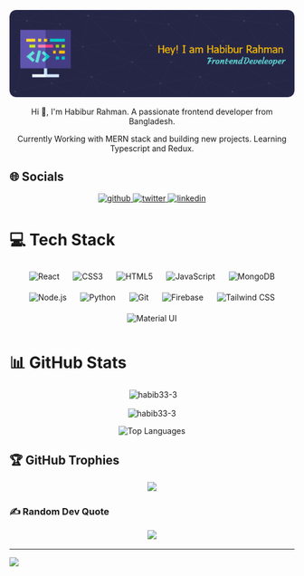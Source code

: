 
<p align="center">
  <img src="./images/banner.png" alt="Header">
</p>

<p align="center">Hi 👋, I'm Habibur Rahman. A passionate frontend developer from Bangladesh.</p>
<p align="center">Currently Working with MERN stack and building new projects. Learning Typescript and Redux. </p>

## 🌐 Socials

<div align="center">
<a href="https://github.com/habib33-3" target="_blank">
<img src=https://img.shields.io/badge/github-%2324292e.svg?&style=for-the-badge&logo=github&logoColor=white alt=github style="margin-bottom: 5px;" />
</a>
<a href="https://twitter.com/_habib7" target="_blank">
<img src=https://img.shields.io/badge/twitter-%2300acee.svg?&style=for-the-badge&logo=twitter&logoColor=white alt=twitter style="margin-bottom: 5px;" />
</a>
</a>
<a href="https://www.linkedin.com/in/habibur-rahman44/" target="_blank">
<img src=https://img.shields.io/badge/linkedin-%231E77B5.svg?&style=for-the-badge&logo=linkedin&logoColor=white alt=linkedin style="margin-bottom: 5px;" />
</a>

</a>  
</div>  

# 💻 Tech Stack

<div align="center">  
<img style="margin: 10px" src="https://profilinator.rishav.dev/skills-assets/react-original-wordmark.svg" alt="React" height="50" />  
<img style="margin: 10px" src="https://profilinator.rishav.dev/skills-assets/css3-original-wordmark.svg" alt="CSS3" height="50" />  
<img style="margin: 10px" src="https://profilinator.rishav.dev/skills-assets/html5-original-wordmark.svg" alt="HTML5" height="50" />  
<img style="margin: 10px" src="https://profilinator.rishav.dev/skills-assets/javascript-original.svg" alt="JavaScript" height="50" />  
<img style="margin: 10px" src="https://profilinator.rishav.dev/skills-assets/mongodb-original-wordmark.svg"
alt="MongoDB" height="50" />  
<img style="margin: 10px" src="https://profilinator.rishav.dev/skills-assets/nodejs-original-wordmark.svg" alt="Node.js" height="50" />
<img style="margin: 10px" src="https://profilinator.rishav.dev/skills-assets/python-original.svg" alt="Python" height="50" />
<img style="margin: 10px" src="https://profilinator.rishav.dev/skills-assets/git-scm-icon.svg" alt="Git" height="50" />
<img style="margin: 10px" src="https://profilinator.rishav.dev/skills-assets/firebase.png" alt="Firebase" height="50" />  
<img style="margin: 10px" src="https://profilinator.rishav.dev/skills-assets/tailwindcss.svg" alt="Tailwind CSS" height="50" />  
<img style="margin: 10px" src="https://profilinator.rishav.dev/skills-assets/mui.png" alt="Material UI" height="50" />  
</div>

# 📊 GitHub Stats

<p align="center">&nbsp;<img align="center" src="https://github-readme-stats-six-eosin-19.vercel.app/api?username=habib33-3&show_icons=true&locale=en" alt="habib33-3" /></p>

<p align="center"><img align="center" src="https://github-readme-streak-stats.herokuapp.com/?user=habib33-3&" alt="habib33-3" /></p>

<div style="text-align: center;">
  <img src="https://github-readme-stats-six-eosin-19.vercel.app/api/top-langs/?username=habib33-3&theme=dark&hide_border=false&include_all_commits=true&count_private=true&layout=donut&langs_count=20&size_weight=0.5&count_weight=0.5" alt="Top Languages" />
</div>

## 🏆 GitHub Trophies

<div align="center"><img src="https://github-profile-trophy.vercel.app/?username=habib33-3&theme=radical&no-frame=false&no-bg=true&margin-w=4"/></div>

### ✍️ Random Dev Quote

<div align="center"><img src="https://quotes-github-readme.vercel.app/api?type=horizontal&theme=radical"/></div>

---

[![](https://visitcount.itsvg.in/api?id=habib33-3&icon=0&color=0)](https://visitcount.itsvg.in)
